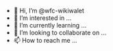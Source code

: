 - 👋 Hi, I’m @wfc-wikiwalet
- 👀 I’m interested in ...
- 🌱 I’m currently learning ...
- 💞️ I’m looking to collaborate on ...
- 📫 How to reach me ...

<!---
wfc-wikiwalet/wfc-wikiwalet is a ✨ special ✨ repository because its `README.md` (this file) appears on your GitHub profile.
You can click the Preview link to take a look at your changes.
--->
